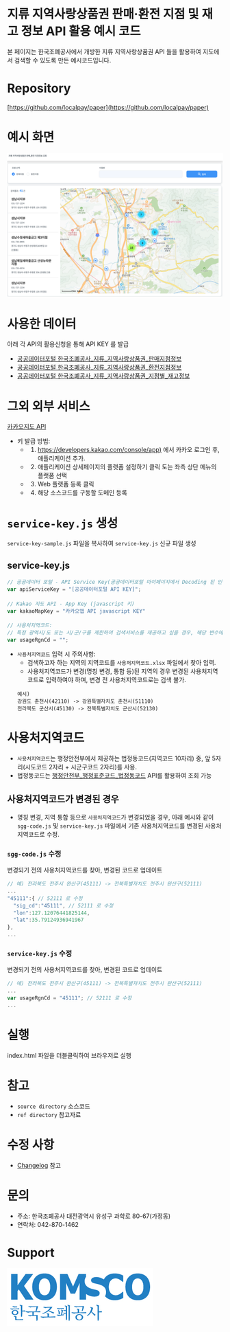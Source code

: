 지류 지역사랑상품권 판매&middot;환전 지점 및 재고 정보 API 활용 예시 코드
======================

본 페이지는 한국조폐공사에서 개방한 지류 지역사랑상품권 API 들을 활용하여 지도에서 검색할 수 있도록 만든 예시코드입니다.

# Repository
[https://github.com/localpay/paper](https://github.com/localpay/paper)

# 예시 화면
![예시 화면][screen_sample]
 

# 사용한 데이터
아래 각 API의 활용신청을 통해 API KEY 를 발급
 * [공공데이터포털 한국조폐공사_지류_지역사랑상품권_판매지점정보 ][sale_api]
 * [공공데이터포털 한국조폐공사_지류_지역사랑상품권_환전지점정보 ][exchange_api]
 * [공공데이터포털 한국조폐공사_지류_지역사랑상품권_지점별_재고정보 ][stock_api]
# 그외 외부 서비스
[카카오지도 API][kakao_map_api] 
 * 키 발급 방법:
   * 1. [https://developers.kakao.com/console/app)](https://developers.kakao.com/console/app) 에서 카카오 로그인 후, 애플리케이션 추가.
   * 2. 애플리케이션 상세페이지의 플랫폼 설정하기 클릭 도는 좌측 상단 메뉴의 플랫폼 선택
   * 3. Web 플랫폼 등록 클릭
   * 4. 해당 소스코드를 구동할 도메인 등록


# `service-key.js` 생성
`service-key-sample.js` 파일을 복사하여 `service-key.js` 신규 파일 생성

## service-key.js
``` javascript
// 공공데이터 포털 - API Service Key(공공데이터포털 마이페이지에서 Decoding 된 인증키)
var apiServiceKey = "[공공데이터포털 API KEY]";

// Kakao 지도 API - App Key (javascript 키)
var kakaoMapKey = "카카오맵 API javascript KEY"

// 사용처지역코드:
// 특정 광역시/도 또는 시/군/구를 제한하여 검색서비스를 제공하고 싶을 경우, 해당 변수에 법정동 코드의 앞 5자리 입력 (지역별 코드는 `사용처지역코드.xlsx` 참고)
var usageRgnCd = "";
```

* `사용처지역코드` 입력 시 주의사항:
  * 검색하고자 하는 지역의 지역코드를 `사용처지역코드.xlsx` 파일에서 찾아 입력.
  * 사용처지역코드가 변경(명칭 변경, 통합 등)된 지역의 경우 변경된 사용처지역코드로 입력하여야 하며, 변경 전 사용처지역코드로는 검색 불가.  
  ```
  예시)
  강원도 춘천시(42110) -> 강원특별자치도 춘천시(51110)
  전라북도 군산시(45130) -> 전북특별자치도 군산시(52130)
  ```

# 사용처지역코드
* `사용처지역코드`는 행정안전부에서 제공하는 법정동코드(지역코드 10자리) 중, 앞 5자리(시도코드 2자리 + 시군구코드 2자리)를 사용.
* 법정동코드는 [행정안전부_행정표준코드_법정동코드](https://www.data.go.kr/data/15077871/openapi.do) API를 활용하여 조회 가능

## 사용처지역코드가 변경된 경우
* 명칭 변경, 지역 통합 등으로 `사용처지역코드`가 변경되었을 경우, 아래 예시와 같이 `sgg-code.js` 및 `service-key.js` 파일에서 기존 사용처지역코드를 변경된 사용처지역코드로 수정.

### `sgg-code.js` 수정
변경되기 전의 사용처지역코드를 찾아, 변경된 코드로 업데이트
``` javascript
// 예) 전라북도 전주시 완산구(45111) -> 전북특별자치도 전주시 완산구(52111)
...
"45111":{ // 52111 로 수정
  "sig_cd":"45111", // 52111 로 수정
  "lon":127.12076441825144,
  "lat":35.79124936941967
},
...
```
### `service-key.js` 수정
변경되기 전의 사용처지역코드를 찾아, 변경된 코드로 업데이트
``` javascript
// 예) 전라북도 전주시 완산구(45111) -> 전북특별자치도 전주시 완산구(52111)
...
var usageRgnCd = "45111"; // 52111 로 수정
...
```

# 실행
index.html 파일을 더블클릭하여 브라우저로 실행

# 참고
* `source directory` 소스코드
* `ref directory` 참고자료

# 수정 사항
* [Changelog][changelog] 참고

# 문의
* 주소: 한국조폐공사 대전광역시 유성구 과학로 80-67(가정동)
* 연락처: 042-870-1462

# Support
![한국조폐공사][komsco_logo]


[sale_api]: https://www.data.go.kr/data/15125218/openapi.do "공공데이터포털 한국조폐공사 지류 지역사랑상품권 판매지점정보"
[exchange_api]: https://www.data.go.kr/data/15125219/openapi.do "공공데이터포털 한국조폐공사 지류 지역사랑상품권 환전지점정보"
[stock_api]: https://www.data.go.kr/data/15125382/openapi.do "공공데이터포털 한국조폐공사 지류 지역사랑상품권 지점별 재고정보"
[kakao_map_api]: https://apis.map.kakao.com/ "카카오 지도 API"
[komsco_logo]: ./ref/komsco_logo.jpg "한국조폐공사"
[screen_sample]: ./ref/screen_sample.png "화면 예시"
[changelog]:  ./CHANGELOG.md "수정 사항"
